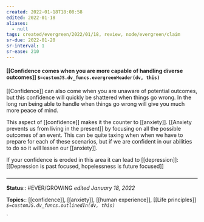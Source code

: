 ```yaml
---
created: 2022-01-18T18:08:58 
edited: 2022-01-18
aliases:
  - null
tags: created/evergreen/2022/01/18, review, node/evergreen/claim
sr-due: 2022-01-20
sr-interval: 1
sr-ease: 210
---
```


#### [[Confidence comes when you are more capable of handling diverse outcomes]] `$=customJS.dv_funcs.evergreenHeader(dv, this)`

[[Confidence]] can also come when you are unaware of potential outcomes, but this confidence will quickly be shattered when things go wrong. In the long run being able to handle when things go wrong will give you much more peace of mind. 

This aspect of [[confidence]] makes it the counter to [[anxiety]].
[[Anxiety prevents us from living in the present]] by focusing on all the possible outcomes of an event.
This can be quite taxing when when we have to prepare for each of these scenarios,
but if we are confident in our abilities to do so it will lessen our [[anxiety]].

If your confidence is eroded in this area it can lead to [[depression]]:
[[Depression is past focused, hopelessness is future focused]]

### <hr class="footnote"/>

**Status**:: #EVER/GROWING
*edited January 18, 2022*

**Topics**:: [[confidence]], [[anxiety]], [[human experience]], [[Life principles]]
*`$=customJS.dv_funcs.outlinedIn(dv, this)`*

`
